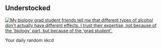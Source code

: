 ## Understocked
[![My biology grad student friends tell me that different types of alcohol don't actually have different effects. I trust their expertise, not because of the 'biology' part, but because of the 'grad student'.](https://imgs.xkcd.com/comics/understocked.png)](https://xkcd.com/617/ "My biology grad student friends tell me that different types of alcohol don't actually have different effects. I trust their expertise, not because of the 'biology' part, but because of the 'grad student'.")

Your daily random xkcd
